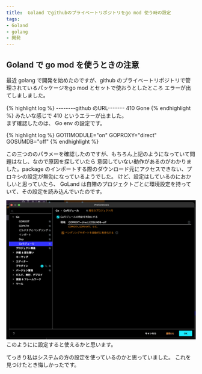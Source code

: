 ```yaml
---
title:  Goland でgithubのプライベートリポジトリをgo mod 使う時の設定 
tags:
- Goland
- golang
- 開発
---
```

## Goland で go mod を使うときの注意
最近 golang で開発を始めたのですが、github のプライベートリポジトリで管理されているパッケージをgo mod とセットで使おうとしたところ
エラーが出てしましました。

{% highlight log %}
--------github のURL------- 410 Gone
{% endhighlight %}
みたいな感じで 410 というエラーが出ました。  
まず確認したのは、 Go env の設定です。

{% highlight log %}
GO111MODULE="on"
GOPROXY="direct"
GOSUMDB="off"
{% endhighlight %}

この三つののパラメーを確認したのですが、もちろん上記のようになっていて問題はなし、なので原因を探していたら
意図していない動作があるのがわかりました。package のインポートする際のダウンロード元にアクセスできない、プロキシの設定が無効になっているようでした。
けど、設定はしているのにおかしいと思っていたら、 GoLand は自陣のプロジェクトごとに環境設定を持っていて、その設定を読み込んでいたのです。

<div class="card mb-3">
    <img class="card-img-top" src="/upload_files/images/goland_env_seting.png"/>
    <div class="card-body bg-light">
        <div class="card-text">
            このようにに設定すると使えるかと思います。
        </div>
    </div>
</div>

てっきり私はシステムの方の設定を使っているのかと思っていました。
これを見つけたとき悔しかったです。
